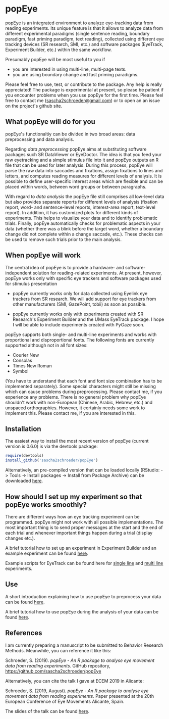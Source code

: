 # popEye

popEye is an integrated environment to analyze eye-tracking data from reading experiments. Its unique feature is that it allows to analyze data from different experimental paradigms (single sentence reading, boundary paradigm, fast priming paradigm, text reading), collected using different eye tracking devices (SR research, SMI, etc.) and software packages (EyeTrack, Experiment Builder, etc.) within the same workflow.

Presumably popEye will be most useful to you if
- you are interested in using multi-line, multi-page texts.
- you are using boundary change and fast priming paradigms. 

Please feel free to use, test, or contribute to the package. Any help is really appreciated! The package is experimental at present, so please be patient if you encounter problems when you use popEye for the first time. Please feel free to contact me (sascha2schroeder@gmail.com) or to open an an issue on the project's github site.


## What popEye will do for you

popEye's functionaltiy can be divided in two broad areas: data preprocessing 
and data analysis.

Regarding *data preprocessing* popEye aims at substituting software packages such
SR DataViewer or EyeDoctor. The idea is that you feed your raw eyetracking and a
simple stimulus file into it and popEye outputs an R file that can be used for later analysis. 
During this process, popEye will parse the raw data into saccades and fixations,
assign fixations to lines and letters, and computes reading measures for different levels of analysis. 
It is possible to define user-specific interest areas which are flexible and can be placed within words, 
between word groups or between paragraphs.

With regard to *data analysis* the popEye file still comprises all low-level data but also 
provides separate reports for different levels of analysis (fixation report, word-
and sentence-level reports, interest-area report, text-level report). In addition, 
it has customized plots for different kinds of experiments. This helps to visualize 
your data and to identify problematic trials. Finally, popEye automatically checks 
for problematic aspects in your data (whether there was a blink before the target word, 
whether a boundary change did not complete within a change saccade, etc.). These checks
can be used to remove such trials prior to the main analysis.


## When popEye will work

The central idea of popEye is to provide a hardware- and software-independent solution
for reading-related experiments. At present, however, popEye works only with specific
eye trackers and software packages used for stimulus presentation

- popEye currently works only for data collected using Eyelink eye trackers from SR research.
We will add support for eye trackers from other manufacturers (SMI, GazePoint, tobii) as soon as possible.

- popEye currently works only with experiments created with SR Research's 
Experiment Builder and the UMass EyeTrack package. I hope I will be able to include experiments created with PyGaze soon.

popEye supports both single- and multi-line experiments and works with 
proportional and disproportional fonts. The following fonts are currently supported although not in all font sizes:

- Courier New 
- Consolas
- Times New Roman
- Symbol

(You have to understand that each font and font size combination has to be implemented separately). 
Some special characters might still be missing which can cause problems during preprocessing. Please contact me,
if you experience any problems.
There is no general problem why popEye shouldn't work with non-European (Chinese, Arabic, Hebrew, etc.) 
and unspaced orthographies. However, it certainly needs some work to implement this. 
Please contact me, if you are interested in this.


## Installation

The easiest way to install the most recent version of popEye (current version is 0.6.0) 
is via the devtools package:

``` R
require(devtools)
install_github('sascha2schroeder/popEye')
```

Alternatively, an pre-compiled version that can be loaded locally (RStudio: -> Tools -> Install packages
-> Install from Package Archive) can be downloaded [here](https://github.com/sascha2schroeder/popEye/blob/master/popEye/builds/popEye_0.6.0.tar.gz).


## How should I set up my experiment so that popEye works smoothly?

There are different ways how an eye tracking experiment can be programmed. 
popEye might not work with all possible implementations. The most important thing is to send proper
messages at the start and the end of each trial and whenever important things happen during a trial 
(display changes etc.). 

A brief tutorial how to set up an experiment in Experiment Builder and an example experiment
can be found [here](https://github.com/sascha2schroeder/popEye/blob/master/popEye/materials/Setup_ExperimentBuilder.md).

Example scripts for EyeTrack can be found here for
[single line](https://github.com/sascha2schroeder/popEye/blob/master/popEye/materials/Eyetrack_SingleLine.script) and 
[multi line](https://github.com/sascha2schroeder/popEye/blob/master/popEye/materials/Eyetrack_MultiLine.script) experiments.


## Use

A short introduction explaining how to use popEye to preprocess your data can be found [here](https://github.com/sascha2schroeder/popEye/blob/master/popEye/materials/Preprocessing.md).

A brief tutorial how to use popEye during the analysis of your data can be found [here](https://github.com/sascha2schroeder/popEye/blob/master/popEye/materials/Analysis.md).



## References

I am currently preparing a manuscript to be submitted to Behavior Research Methods.
Meanwhile, you can reference it like this:

Schroeder, S. (2019). *popEye - An R package to analyse eye movement data from reading experiments.* GitHub repository, https://github.com/sascha2schroeder/popEye

Alternatively, you can cite the talk I gave at ECEM 2019 in Alicante:

Schroeder, S. (2019, August). *popEye - An R package to analyse eye movement data from reading experiments.* Paper presented at the 20th European Conference of Eye Movements Alicante, Spain.

The slides of the talk can be found [here](https://github.com/sascha2schroeder/popEye/blob/master/paper/popEye/ECEM_2019_popEye.pdf).
